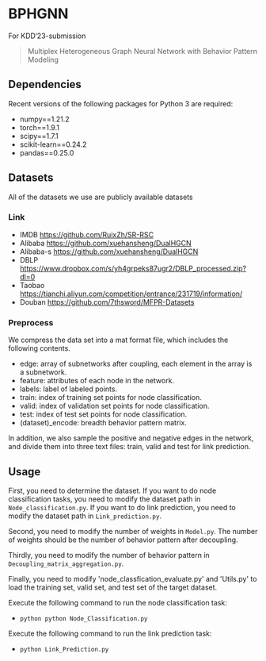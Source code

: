 # BPHGNN
For KDD‘23-submission
> Multiplex Heterogeneous Graph Neural Network with Behavior Pattern Modeling

## Dependencies
Recent versions of the following packages for Python 3 are required:
* numpy==1.21.2
* torch==1.9.1
* scipy==1.7.1
* scikit-learn==0.24.2
* pandas==0.25.0

## Datasets
All of the datasets we use are publicly available datasets
### Link
* IMDB https://github.com/RuixZh/SR-RSC
* Alibaba https://github.com/xuehansheng/DualHGCN
* Alibaba-s https://github.com/xuehansheng/DualHGCN
* DBLP https://www.dropbox.com/s/yh4grpeks87ugr2/DBLP_processed.zip?dl=0
* Taobao https://tianchi.aliyun.com/competition/entrance/231719/information/
* Douban https://github.com/7thsword/MFPR-Datasets

### Preprocess
We compress the data set into a mat format file, which includes the following contents.
* edge: array of subnetworks after coupling, each element in the array is a subnetwork.
* feature: attributes of each node in the network.
* labels: label of labeled points.
* train: index of training set points for node classification. 
* valid: index of validation set points for node classification.
* test: index of test set points for node classification.
* (dataset)_encode: breadth behavior pattern matrix.

In addition, we also sample the positive and negative edges in the network, and divide them into three text files: train, valid and test for link prediction.

## Usage
First, you need to determine the dataset. If you want to do node classification tasks, you need to modify the dataset path in `Node_classification.py`. If you want to do link prediction, you need to modify the dataset path in `Link_prediction.py`.

Second, you need to modify the number of weights in `Model.py`. The number of weights should be the number of behavior pattern after decoupling.

Thirdly, you need to modify  the number of behavior pattern in `Decoupling_matrix_aggregation.py`.

Finally, you need to modify 'node_classfication_evaluate.py' and 'Utils.py' to load the training set, valid set, and test set of the target dataset.

Execute the following command to run the node classification task:

* `python python Node_Classification.py`

Execute the following command to run the link prediction task:

* `python Link_Prediction.py`
